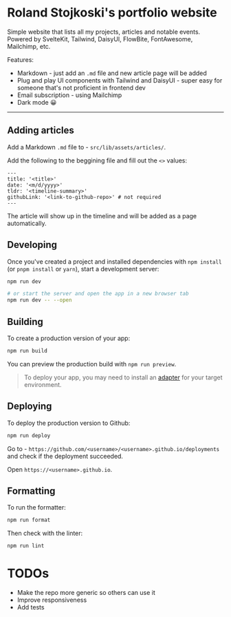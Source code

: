 # Roland Stojkoski's portfolio website

Simple website that lists all my projects, articles and notable events.
Powered by SvelteKit, Tailwind, DaisyUI, FlowBite, FontAwesome, Mailchimp, etc.

Features:
- Markdown - just add an `.md` file and new article page will be added
- Plug and play UI components with Tailwind and DaisyUI - super easy for someone that's not proficient in frontend dev
- Email subscription - using Mailchimp
- Dark mode 😀

---

## Adding articles

Add a Markdown `.md` file to - `src/lib/assets/articles/`.

Add the following to the beggining file and fill out the `<>` values:

```
---
title: '<title>'
date: '<m/d/yyyy>'
tldr: '<timeline-summary>'
githubLink: '<link-to-github-repo>' # not required
---

```

The article will show up in the timeline and will be added as a page automatically.

## Developing

Once you've created a project and installed dependencies with `npm install` (or `pnpm install` or `yarn`), start a development server:

```bash
npm run dev

# or start the server and open the app in a new browser tab
npm run dev -- --open
```

## Building

To create a production version of your app:

```bash
npm run build
```

You can preview the production build with `npm run preview`.

> To deploy your app, you may need to install an [adapter](https://kit.svelte.dev/docs/adapters) for your target environment.

## Deploying 

To deploy the production version to Github:

```bash
npm run deploy
```

Go to - `https://github.com/<username>/<username>.github.io/deployments` and check if the deployment succeeded.

Open `https://<username>.github.io`.

## Formatting

To run the formatter:

```bash
npm run format
```

Then check with the linter:
```bash
npm run lint
```

# TODOs

- Make the repo more generic so others can use it
- Improve responsiveness
- Add tests